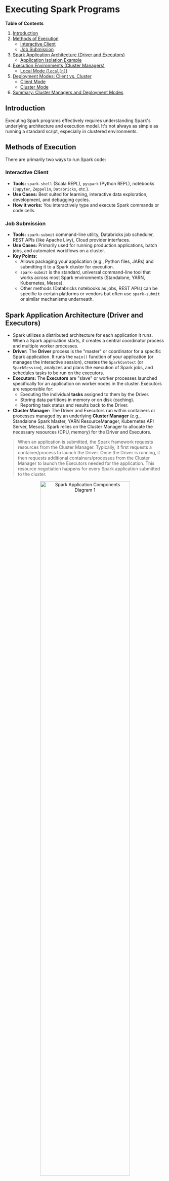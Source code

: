 # Executing Spark Programs

**Table of Contents**

1. [Introduction](#introduction)
2. [Methods of Execution](#methods-of-execution)
   - [Interactive Client](#interactive-client)
   - [Job Submission](#job-submission)
3. [Spark Application Architecture (Driver and Executors)](#spark-application-architecture-driver-and-executors)
   - [Application Isolation Example](#application-isolation-example)
4. [Execution Environments (Cluster Managers)](#execution-environments-cluster-managers)
   - [Local Mode (`local[n]`)](#local-mode-localn)
5. [Deployment Modes: Client vs. Cluster](#deployment-modes-client-vs-cluster)
   - [Client Mode](#client-mode)
   - [Cluster Mode](#cluster-mode)
6. [Summary: Cluster Managers and Deployment Modes](#summary-cluster-managers-and-deployment-modes)

## Introduction

Executing Spark programs effectively requires understanding Spark's underlying architecture and execution model. It's not always as simple as running a standard script, especially in clustered environments.

## Methods of Execution

There are primarily two ways to run Spark code:

### Interactive Client

- **Tools:** `spark-shell` (Scala REPL), `pyspark` (Python REPL), notebooks (`Jupyter`, `Zeppelin`, `Databricks`, etc.).
- **Use Cases:** Best suited for learning, interactive data exploration, development, and debugging cycles.
- **How it works:** You interactively type and execute Spark commands or code cells.

### Job Submission

- **Tools:** `spark-submit` command-line utility, Databricks job scheduler, REST APIs (like Apache Livy), Cloud provider interfaces.
- **Use Cases:** Primarily used for running production applications, batch jobs, and automated workflows on a cluster.
- **Key Points:**
  - Allows packaging your application (e.g., Python files, JARs) and submitting it to a Spark cluster for execution.
  - `spark-submit` is the standard, universal command-line tool that works across most Spark environments (Standalone, YARN, Kubernetes, Mesos).
  - Other methods (Databricks notebooks as jobs, REST APIs) can be specific to certain platforms or vendors but often use `spark-submit` or similar mechanisms underneath.

## Spark Application Architecture (Driver and Executors)

- Spark utilizes a distributed architecture for each application it runs. When a Spark application starts, it creates a central coordinator process and multiple worker processes.
- **Driver:** The **Driver** process is the "master" or coordinator for a specific Spark application. It runs the `main()` function of your application (or manages the interactive session), creates the `SparkContext` (or `SparkSession`), analyzes and plans the execution of Spark jobs, and schedules tasks to be run on the executors.
- **Executors:** The **Executors** are "slave" or worker processes launched specifically for an application on worker nodes in the cluster. Executors are responsible for:
  - Executing the individual **tasks** assigned to them by the Driver.
  - Storing data partitions in memory or on disk (caching).
  - Reporting task status and results back to the Driver.
- **Cluster Manager:** The Driver and Executors run within containers or processes managed by an underlying **Cluster Manager** (e.g., Standalone Spark Master, YARN ResourceManager, Kubernetes API Server, Mesos). Spark relies on the Cluster Manager to allocate the necessary resources (CPU, memory) for the Driver and Executors.

> When an application is submitted, the Spark framework requests resources from the Cluster Manager. Typically, it first requests a container/process to launch the Driver. Once the Driver is running, it then requests additional containers/processes from the Cluster Manager to launch the Executors needed for the application. This resource negotiation happens for every Spark application submitted to the cluster.

<p align="center">
    <img src="https://github.com/user-attachments/assets/c5035beb-3445-469f-9c9b-8c29806ad007" width="75%" alt="Spark Application Components Diagram 1">
</p>
<p align="center">
    <img src="https://github.com/user-attachments/assets/22744b46-2198-432f-8fc7-29c58126834e" width="75%" alt="Spark Application Components Diagram 2">
</p>

### Application Isolation Example

Consider submitting two different Spark applications using `spark-submit`:

- **Application `A1` Submission:**
  - Spark requests a container from the Cluster Manager to start the Driver process for `A1`.
  - Once the `A1` Driver starts, it requests containers for its Executors.
  - The `A1` Driver and its dedicated set of Executors run the code for application `A1`.
- **Application `A2` Submission:**
  - Spark requests a _separate_ container from the Cluster Manager to start the Driver process for `A2`.
  - Once the `A2` Driver starts, it requests containers for _its own_ Executors.
  - The `A2` Driver and its dedicated set of Executors run the code for application `A2`.

> Each Spark application (`A1`, `A2`) runs independently on the cluster. They have their own dedicated Driver and Executor processes, ensuring isolation. This architecture allows multiple applications to run concurrently on the same cluster without interfering with each other, managed by the underlying Cluster Manager.

<p align="center">
    <img src="https://github.com/user-attachments/assets/8853c91d-0810-48ae-ba02-e9c032a9a369" width="75%" alt="Multiple Spark Applications Diagram">
</p>

## Execution Environments (Cluster Managers)

Spark is designed to run on various cluster managers, providing flexibility in deployment:

- **Local Mode (`local[n]`)**: Simulates Spark execution on a single machine.
- **Apache YARN**: A widely used resource manager in the Hadoop ecosystem.
- **Kubernetes (K8s)**: A popular container orchestration system.
- **Apache Mesos**: Another general-purpose cluster manager (less common for Spark now).
- **Standalone Mode**: A simple cluster manager included with Spark.

### Local Mode (`local[n]`)

- This mode is for running Spark applications on a **single machine**, often your laptop or development workstation. It does not require a separate cluster manager.
- `local`: Runs Spark with one thread (no parallelism).
- `local[n]`: Runs Spark using `n` threads (e.g., `local[4]` uses 4 threads).
- `local[*]`: Runs Spark using as many threads as there are logical CPU cores on the machine.
- In local mode, the Driver and Executors run as threads within a single JVM process, simulating a distributed environment locally. It's excellent for development, testing, and debugging.

<table>
    <tr>
        <td>
            <img src="https://github.com/user-attachments/assets/b1759336-c22c-4c87-9a28-d3c15d09d28c" alt="Local Mode Single Thread">
        </td>
        <td>
            <img src="https://github.com/user-attachments/assets/facb9862-7750-4f3d-94ae-c5bb8d60abae" alt="Local Mode Multiple Threads">
        </td>
</table>

## Deployment Modes: Client vs. Cluster

When submitting applications to a cluster manager (like YARN, Kubernetes, or Standalone), Spark offers two main deployment modes:

### Client Mode

- **Where Driver Runs:** The Spark Driver process runs on the **client machine** where the application was submitted (e.g., your laptop, an edge node).
- **Where Executors Run:** Executors are launched and run **inside the cluster** managed by the Cluster Manager.
- **Use Cases:** Suitable for interactive sessions (`spark-shell`, `pyspark`, notebooks connected to a cluster) where immediate feedback is desired. Also useful for debugging.
- **Drawbacks:**
  - The client machine must remain active for the duration of the application; if the client process terminates or loses network connectivity to the cluster, the application fails.
  - The Driver can become a network bottleneck as it communicates directly with all Executors from outside the cluster.
  - Less suitable for long-running production jobs.

> In client mode, the driver process runs locally on the client machine that initiated the connection. However, this driver still connects to the cluster manager to request and manage executor resources on the cluster nodes. If you quit the client session (e.g., close the `spark-shell` or notebook kernel), the driver process terminates, which in turn usually causes the cluster manager to kill the associated executors.

<p align="center">
    <img src="https://github.com/user-attachments/assets/1c013749-1172-4066-be86-6d22299f4fb4" width="75%" alt="Client Mode Diagram">
</p>

### Cluster Mode

- **Where Driver Runs:** The Spark Driver process runs **inside the cluster**, launched within a container or process managed by the Cluster Manager (e.g., in the YARN Application Master container or a dedicated Kubernetes pod).
- **Where Executors Run:** Executors are also launched and run **inside the cluster**, managed by the Cluster Manager.
- **Use Cases:** Preferred mode for production jobs and long-running applications submitted via `spark-submit`.
- **Advantages:**
  - The application lifecycle is managed entirely by the cluster, making it resilient to client disconnects. Once submitted, the job runs independently of the submitting machine.
  - Driver runs closer to the Executors within the cluster network, potentially reducing network latency.
- **Drawbacks:** Accessing Driver logs for debugging can sometimes require going through the Cluster Manager's UI or log aggregation system.

> In cluster mode, the entire application (Driver and Executors) runs within the cluster infrastructure. After submitting the job using tools like `spark-submit`, you can safely disconnect the client machine, and the application will continue to run until completion or failure. This makes cluster mode the standard choice for production deployments.

## Summary: Cluster Managers and Deployment Modes

- The first choice when running a Spark application (outside of local mode) is the **Cluster Manager**.
  - `local[n]`: Single machine, no cluster manager needed.
  - `YARN`: Common in Hadoop distributions (e.g., Cloudera) and some cloud services (e.g., older AWS EMR, Google Dataproc configurations).
  * `Kubernetes`: Increasingly popular for running Spark in containerized environments, both on-premise and in the cloud.
  * `Standalone`: Simple manager bundled with Spark, suitable for dedicated Spark clusters.
  * Cloud Platforms like `Databricks` often provide their own optimized runtime environments that manage Spark clusters transparently, often built on top of cloud VMs and sometimes abstracting YARN/Kubernetes details.
- When submitting to a cluster, the second choice is the **Deployment Mode**:
  - `client`: Driver runs on the submitting machine. Good for interactive work.
  * `cluster`: Driver runs within the cluster. Best for production jobs.

| Cluster Manager         | Deployment Mode     | Common Execution Tools / Use Case                     |
| :---------------------- | :------------------ | :---------------------------------------------------- |
| `local[n]`              | (N/A - Client-like) | IDE, Notebooks, Local Scripts                         |
| YARN / K8s / Standalone | `client`            | `spark-shell`, `pyspark`, Notebooks (Interactive/Dev) |
| YARN / K8s / Standalone | `cluster`           | `spark-submit` (Production Batch Jobs)                |
